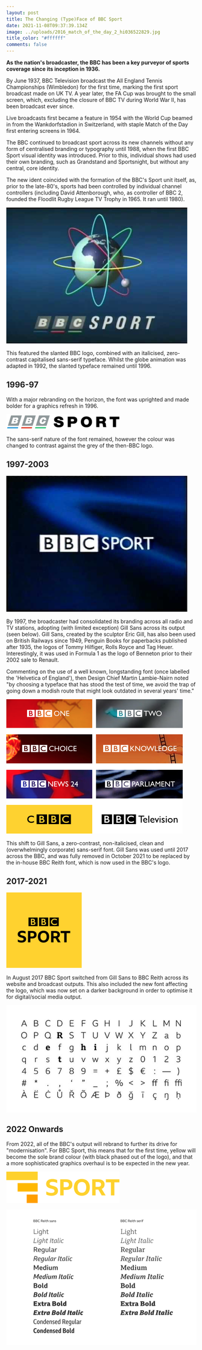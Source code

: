 ```yaml
---
layout: post
title: The Changing (Type)Face of BBC Sport
date: 2021-11-08T09:37:39.134Z
image: ../uploads/2016_match_of_the_day_2_hi036522829.jpg
title_color: "#ffffff"
comments: false
---
```

**As the nation's broadcaster, the BBC has been a key purveyor of sports coverage since its inception in 1936.** 

By June 1937, BBC Television broadcast the All England Tennis Championships (Wimbledon) for the first time, marking the first sport broadcast made on UK TV. A year later, the FA Cup was brought to the small screen, which, excluding the closure of BBC TV during World War II, has been broadcast ever since.

Live broadcasts first became a feature in 1954 with the World Cup beamed in from the Wankdorfstadion in Switzerland, with staple Match of the Day first entering screens in 1964.

The BBC continued to broadcast sport across its new channels without any form of centralised branding or typography until 1988, when the first BBC Sport visual identity was introduced. Prior to this, individual shows had used their own branding, such as Grandstand and Sportsnight, but without any central, core identity. 

The new ident coincided with the formation of the BBC's Sport unit itself, as, prior to the late-80's, sports had been controlled by individual channel controllers (including David Attenborough, who, as controller of BBC 2, founded the Floodlit Rugby League TV Trophy in 1965. It ran until 1980).

![](../uploads/hqdefault.jpg "BBC Sport's first ident, 1988-1997.")

This featured the slanted BBC logo, combined with an italicised, zero-contrast capitalised sans-serif typeface. Whilst the globe animation was adapted in 1992, the slanted typeface remained until 1996.

## 1996-97

With a major rebranding on the horizon, the font was uprighted and made bolder for a graphics refresh in 1996. 

![](../uploads/bbc_sport_1996-1997_logo.png)

The sans-serif nature of the font remained, however the colour was changed to contrast against the grey of the then-BBC logo.

## 1997-2003

![](../uploads/hqdefault-3.jpg "BBC Sport Logo ")

By 1997, the broadcaster had consolidated its branding across all radio and TV stations, adopting (with limited exception) Gill Sans across its output (seen below). Gill Sans, created by the sculptor Eric Gill, has also been used on British Railways since 1949, Penguin Books for paperbacks published after 1935, the logos of Tommy Hilfiger, Rolls Royce and Tag Heuer. Interestingly, it was used in Formula 1 as the logo of Benneton prior to their 2002 sale to Renault.

Commenting on the use of a well known, longstanding font (once labelled the 'Helvetica of England'), then Design Chief Martin Lambie-Nairn noted "by choosing a typeface that has stood the test of time, we avoid the trap of going down a modish route that might look outdated in several years' time."

![](../uploads/bbc-logos.png)

This shift to Gill Sans, a zero-contrast, non-italicised, clean and (overwhelmingly corporate) sans-serif font. Gill Sans was used until 2017 across the BBC, and was fully removed in October 2021 to be replaced by the in-house BBC Reith font, which is now used in the BBC's logo.

## 2017-2021

![](../uploads/bbc_sport_2017.png)

In August 2017 BBC Sport switched from Gill Sans to BBC Reith across its website and broadcast outputs. This also included the new font affecting the logo, which was now set on a darker background in order to optimise it for digital/social media output.

![](../uploads/bbc-2017-.jpg)

## 2022 Onwards

From 2022, all of the BBC's output will rebrand to further its drive for "modernisation". For BBC Sport, this means that for the first time, yellow will become the sole brand colour (with black phased out of the logo), and that a more sophisticated graphics overhaul is to be expected in the new year.

![](../uploads/bbc_sport_-282021-29.png "BBC Sport 2022 logo")

![](../uploads/bbc-2021-.png "BBC Reith font")